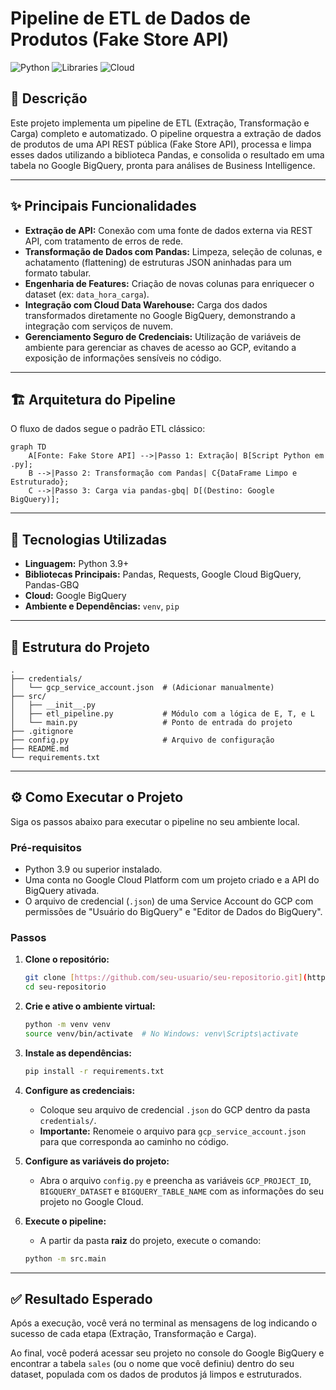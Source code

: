 # Pipeline de ETL de Dados de Produtos (Fake Store API)

![Python](https://img.shields.io/badge/Python-3.9%2B-blue.svg)
![Libraries](https://img.shields.io/badge/Libraries-Pandas%20%7C%20Requests-orange.svg)
![Cloud](https://img.shields.io/badge/Cloud-Google%20BigQuery-red.svg)

## 📖 Descrição

Este projeto implementa um pipeline de ETL (Extração, Transformação e Carga) completo e automatizado. O pipeline orquestra a extração de dados de produtos de uma API REST pública (Fake Store API), processa e limpa esses dados utilizando a biblioteca Pandas, e consolida o resultado em uma tabela no Google BigQuery, pronta para análises de Business Intelligence.

---

## ✨ Principais Funcionalidades

* **Extração de API:** Conexão com uma fonte de dados externa via REST API, com tratamento de erros de rede.
* **Transformação de Dados com Pandas:** Limpeza, seleção de colunas, e achatamento (flattening) de estruturas JSON aninhadas para um formato tabular.
* **Engenharia de Features:** Criação de novas colunas para enriquecer o dataset (ex: `data_hora_carga`).
* **Integração com Cloud Data Warehouse:** Carga dos dados transformados diretamente no Google BigQuery, demonstrando a integração com serviços de nuvem.
* **Gerenciamento Seguro de Credenciais:** Utilização de variáveis de ambiente para gerenciar as chaves de acesso ao GCP, evitando a exposição de informações sensíveis no código.

---

## 🏗️ Arquitetura do Pipeline

O fluxo de dados segue o padrão ETL clássico:

```mermaid
graph TD
    A[Fonte: Fake Store API] -->|Passo 1: Extração| B[Script Python em .py];
    B -->|Passo 2: Transformação com Pandas| C{DataFrame Limpo e Estruturado};
    C -->|Passo 3: Carga via pandas-gbq| D[(Destino: Google BigQuery)];
```

---

## 🚀 Tecnologias Utilizadas

* **Linguagem:** Python 3.9+
* **Bibliotecas Principais:** Pandas, Requests, Google Cloud BigQuery, Pandas-GBQ
* **Cloud:** Google BigQuery
* **Ambiente e Dependências:** `venv`, `pip`

---

## 📁 Estrutura do Projeto

```
.
├── credentials/
│   └── gcp_service_account.json  # (Adicionar manualmente)
├── src/
│   ├── __init__.py
│   ├── etl_pipeline.py           # Módulo com a lógica de E, T, e L
│   └── main.py                   # Ponto de entrada do projeto
├── .gitignore
├── config.py                     # Arquivo de configuração
├── README.md
└── requirements.txt
```

---

## ⚙️ Como Executar o Projeto

Siga os passos abaixo para executar o pipeline no seu ambiente local.

### Pré-requisitos
* Python 3.9 ou superior instalado.
* Uma conta no Google Cloud Platform com um projeto criado e a API do BigQuery ativada.
* O arquivo de credencial (`.json`) de uma Service Account do GCP com permissões de "Usuário do BigQuery" e "Editor de Dados do BigQuery".

### Passos

1.  **Clone o repositório:**
    ```bash
    git clone [https://github.com/seu-usuario/seu-repositorio.git](https://github.com/seu-usuario/seu-repositorio.git)
    cd seu-repositorio
    ```

2.  **Crie e ative o ambiente virtual:**
    ```bash
    python -m venv venv
    source venv/bin/activate  # No Windows: venv\Scripts\activate
    ```

3.  **Instale as dependências:**
    ```bash
    pip install -r requirements.txt
    ```

4.  **Configure as credenciais:**
    * Coloque seu arquivo de credencial `.json` do GCP dentro da pasta `credentials/`.
    * **Importante:** Renomeie o arquivo para `gcp_service_account.json` para que corresponda ao caminho no código.

5.  **Configure as variáveis do projeto:**
    * Abra o arquivo `config.py` e preencha as variáveis `GCP_PROJECT_ID`, `BIGQUERY_DATASET` e `BIGQUERY_TABLE_NAME` com as informações do seu projeto no Google Cloud.

6.  **Execute o pipeline:**
    * A partir da pasta **raiz** do projeto, execute o comando:
    ```bash
    python -m src.main
    ```

---

## ✅ Resultado Esperado

Após a execução, você verá no terminal as mensagens de log indicando o sucesso de cada etapa (Extração, Transformação e Carga).

Ao final, você poderá acessar seu projeto no console do Google BigQuery e encontrar a tabela `sales` (ou o nome que você definiu) dentro do seu dataset, populada com os dados de produtos já limpos e estruturados.
